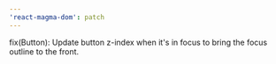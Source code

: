 ```yaml
---
'react-magma-dom': patch
---
```


fix(Button): Update button z-index when it's in focus to bring the focus outline to the front.